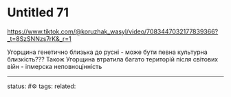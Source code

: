 # Untitled 71
https://www.tiktok.com/@koruzhak_wasyl/video/7083447032177839366?_t=8SzSNNzs7rK&_r=1

Угорщина генетично близька до русні - може бути певна культурна близкість???
Також Угорщина втратила багато територій після світових війн - іпмерска неповноцінність 


--- 
status: #⚙️ 
tags: 
related: 